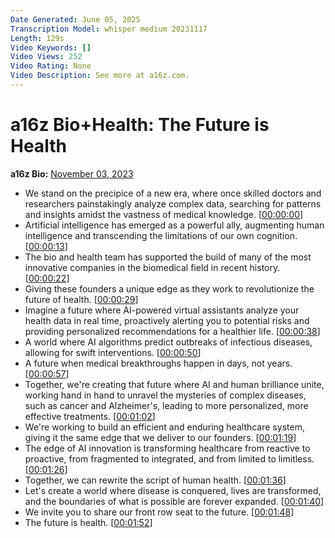 ```yaml
---
Date Generated: June 05, 2025
Transcription Model: whisper medium 20231117
Length: 129s
Video Keywords: []
Video Views: 252
Video Rating: None
Video Description: See more at a16z.com.
---
```


# a16z Bio+Health: The Future is Health
**a16z Bio:** [November 03, 2023](https://www.youtube.com/watch?v=yoRzgHS4ltY)
*  We stand on the precipice of a new era, where once skilled doctors and researchers painstakingly analyze complex data, searching for patterns and insights amidst the vastness of medical knowledge. [[00:00:00](https://www.youtube.com/watch?v=yoRzgHS4ltY&t=0.0s)]
*  Artificial intelligence has emerged as a powerful ally, augmenting human intelligence and transcending the limitations of our own cognition. [[00:00:13](https://www.youtube.com/watch?v=yoRzgHS4ltY&t=13.0s)]
*  The bio and health team has supported the build of many of the most innovative companies in the biomedical field in recent history. [[00:00:22](https://www.youtube.com/watch?v=yoRzgHS4ltY&t=22.0s)]
*  Giving these founders a unique edge as they work to revolutionize the future of health. [[00:00:29](https://www.youtube.com/watch?v=yoRzgHS4ltY&t=29.0s)]
*  Imagine a future where AI-powered virtual assistants analyze your health data in real time, proactively alerting you to potential risks and providing personalized recommendations for a healthier life. [[00:00:38](https://www.youtube.com/watch?v=yoRzgHS4ltY&t=38.0s)]
*  A world where AI algorithms predict outbreaks of infectious diseases, allowing for swift interventions. [[00:00:50](https://www.youtube.com/watch?v=yoRzgHS4ltY&t=50.0s)]
*  A future when medical breakthroughs happen in days, not years. [[00:00:57](https://www.youtube.com/watch?v=yoRzgHS4ltY&t=57.0s)]
*  Together, we're creating that future where AI and human brilliance unite, working hand in hand to unravel the mysteries of complex diseases, such as cancer and Alzheimer's, leading to more personalized, more effective treatments. [[00:01:02](https://www.youtube.com/watch?v=yoRzgHS4ltY&t=62.0s)]
*  We're working to build an efficient and enduring healthcare system, giving it the same edge that we deliver to our founders. [[00:01:19](https://www.youtube.com/watch?v=yoRzgHS4ltY&t=79.0s)]
*  The edge of AI innovation is transforming healthcare from reactive to proactive, from fragmented to integrated, and from limited to limitless. [[00:01:26](https://www.youtube.com/watch?v=yoRzgHS4ltY&t=86.0s)]
*  Together, we can rewrite the script of human health. [[00:01:36](https://www.youtube.com/watch?v=yoRzgHS4ltY&t=96.0s)]
*  Let's create a world where disease is conquered, lives are transformed, and the boundaries of what is possible are forever expanded. [[00:01:40](https://www.youtube.com/watch?v=yoRzgHS4ltY&t=100.0s)]
*  We invite you to share our front row seat to the future. [[00:01:48](https://www.youtube.com/watch?v=yoRzgHS4ltY&t=108.0s)]
*  The future is health. [[00:01:52](https://www.youtube.com/watch?v=yoRzgHS4ltY&t=112.0s)]
